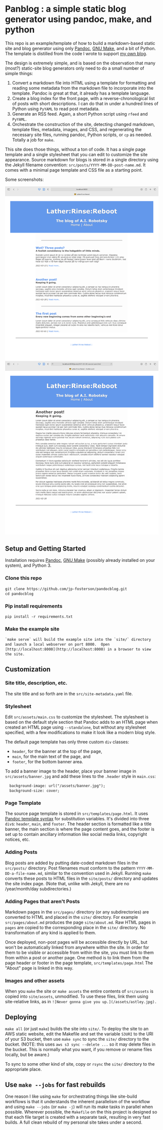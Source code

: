 Panblog : a simple static blog generator using pandoc, make, and python
=======================================================================

This repo is an example/template of how to build a markdown-based static site and blog generator using only [Pandoc](https://pandoc.org), [GNU Make](https://www.gnu.org/software/make/), and a bit of Python.  The template is distilled from the code I wrote to support [my own blog](http://jp-fosterson.com).

The design is extremely simple, and is based on the observation that many (most?) static-site blog generators only need to do a small number of simple things:

1. Convert a markdown file into HTML using a template for formatting and reading some metadata from the markdown file to incorporate into the template.  Pandoc is great at that, it already has a template language.
1. Create a blog index for the front page, with a reverse-chronological list of posts with short descriptions.  I can do that in under a hundred lines of Python using `PyYAML` to read post metadata.
1. Generate an RSS feed.  Again, a short Python script using `rfeed` and `PyYAML`.
1. Orchestrate the construction of the site, detecting changed markdown, template files, metadata, images, and CSS, and regenerating the necessary site files, running pandoc, Python scripts, or `cp` as needed.  Totally a job for `make`.

This site does those things, without a ton of code.  It has a single page template and a single stylesheet that you can edit to customize the site appearance.  Source markdown for blogs is stored in a single directory using the Jekyll filename convention:  `src/posts/YYYY-MM-DD-post-name.md`.    It comes with a minimal page template and CSS file as a starting point.

Some screenshots:

<a href="doc/screenshot-index.png"><img src="doc/screenshot-index.png" width=600 alt="Index page screenshot"></a><a href="doc/screenshot-post.png"><img src="doc/screenshot-post.png" width=600 alt="Post screenshot"></a>


Setup and Getting Started
-------------------------

Installation requires [Pandoc](https://pandoc.org/installing.html), [GNU Make](https://www.gnu.org/software/make/) (possibly already installed on your system), and Python 3.


### Clone this repo

    git clone https://github.com/jp-fosterson/pandocblog.git
    cd pandocblog

### Pip install requirements

    pip install -r requirements.txt

### Make the example site

    `make serve` will build the example site into the `site/` directory and launch a local webserver on port 8000.  Open [http://localhost:8000](http://localhost:8000) in a browser to view the site.


Customization
-------------

### Site title, description, etc.

The site title and so forth are in the `src/site-metadata.yaml` file.

### Stylesheet

Edit `src/assets/main.css` to customize the stylesheet.  The stylesheet is based on the default style section that Pandoc adds to an HTML page when created an HTML page using `--standalone`, but without any stylesheet specified, with a few modifications to make it look like a modern blog style.

The default page template has only three custom `div` classes:
* `header`, for the banner at the top of the page,
* `main`, for the main text of the page, and
* `footer`, for the bottom banner area.

To add a banner image to the header, place your banner image in `src/assets/banner.jpg` and add these lines to the `.header` style in `main.css`:

```
  background-image: url("/assets/banner.jpg");
  background-size: cover;
```

### Page Template

The source page template is stored in `src/templates/page.html`.  It uses [Pandoc template syntax](https://pandoc.org/MANUAL.html#templates) for substitution variables.  It's divided into three `div`s: `header`, `main`, and `footer`.  The header section is formatted like a title banner, the main section is where the page content goes, and the footer is set up to contain ancillary information like social media links, copyright notices, etc.

### Adding Posts

Blog posts are added by putting date-coded markdown files in the `src/posts/` directory.  Post filenames must conform to the pattern `YYYY-MM-DD-a-file-name.md`, similar to the convention used in Jekyll.  Running `make` converts these posts to HTML files in the `site/posts/` directory and updates the site index page.  (Note that, unlike with Jekyll, there are no /year/month/day subdirectories.)

### Adding Pages that aren't Posts

Markdown pages in the `src/pages/` directory (or any subdirectories) are converted to HTML and placed in the `site/` directory.  For example `src/pages/about.md` produces the page `site/about.md`.  Raw HTML pages in `pages` are copied to the corresponding place in the `site/` directory.  No transformation of any kind is applied to them.

Once deployed, non-post pages will be accessible directly by URL, but won't be automatically linked from anywhere within the site.  In order for them to be visible or accessible from within the site, you must link to them from within a post or another page.  One method is to link them from the page header or footer in the page template, `src/templates/page.html`  The "About" page is linked in this way.

### Images and other assets

When you `make` the site or `make assets` the entire contents of `src/assets` is copied into `site/assets`, unmodified.  To use these files, link them using site-relative links, as in `![Never gonna give you up.](/assets/astley.jpg).`

Deploying
---------

`make all` (or just `make`) builds the site into `site/`.  To deploy the site to an AWS static website, edit the Makefile  and set the variable `S3URI` to the URI of your S3 bucket, then use `make sync` to sync the `site/` directory to the bucket.  (NOTE: this uses `aws s3 sync --delete ...` so it may delete files in the bucket.  This is normally what you want, if you remove or rename files locally, but be aware.)

To sync to some other kind of site, copy or `rsync` the `site/` directory to the appropriate place.


Use `make --jobs` for fast rebuilds
-----------------------------------

One reason I like using `make` for orchestrating things like site-build workflows is that it understands the inherent parallelism of the workflow and using `make --jobs` (or `make -j`) will run its make tasks in parallel when possible.  Wherever possible, the `Makefile` on the this project is designed so that each file target is created with a separate task, resulting in very fast builds.  A full clean rebuild of my personal site takes under a second.